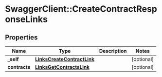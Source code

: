 # SwaggerClient::CreateContractResponseLinks

## Properties
Name | Type | Description | Notes
------------ | ------------- | ------------- | -------------
**_self** | [**LinksCreateContractLink**](LinksCreateContractLink.md) |  | [optional] 
**contracts** | [**LinksGetContractsLink**](LinksGetContractsLink.md) |  | [optional] 



